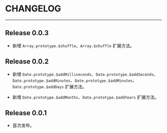﻿# CHANGELOG

---

## Release 0.0.3

-   新增 `Array.prototype.$shuffle`、`Array.$shuffle` 扩展方法。

## Release 0.0.2

-   新增 `Date.prototype.$addMilliseconds`、`Date.prototype.$addSeconds`、`Date.prototype.$addMinutes`、`Date.prototype.$addMinutes`、`Date.prototype.$addDays` 扩展方法。

-   新增 `Date.prototype.$addMonths`、`Date.prototype.$addYears` 扩展方法。

## Release 0.0.1

-   首次发布。
